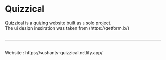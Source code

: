 # Quizzical

Quizzical is a quizing website built as a solo project. <br>
The ui design inspiration was taken from (https://getform.io/) <br>
<br>
<hr>
<br>
Website : https://sushants-quizzical.netlify.app/ <br>


